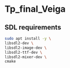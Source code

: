 # Tp_final_Veiga

## SDL requirements

```bash
sudo apt install -y \
libsdl2-dev \
libsdl2-image-dev \
libsdl2-ttf-dev \
libsdl2-mixer-dev \
cmake
```
